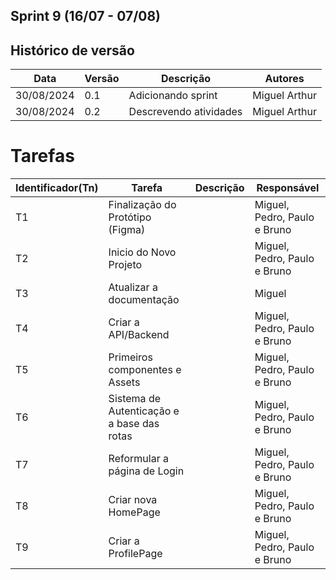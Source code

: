 ## Sprint 9 (16/07 - 07/08)

## Histórico de versão

|Data|Versão|Descrição|Autores|
|--|--|--|--|
|30/08/2024|0.1|Adicionando sprint|Miguel Arthur|
|30/08/2024|0.2|Descrevendo atividades|Miguel Arthur|

# Tarefas

|Identificador(Tn)|Tarefa|Descrição|Responsável|
|--|--|--|--|
|T1|Finalização do Protótipo (Figma) ||Miguel, Pedro, Paulo e Bruno|
|T2|Inicio do Novo Projeto||Miguel, Pedro, Paulo e Bruno|
|T3|Atualizar  a documentação||Miguel|
|T4|Criar a API/Backend||Miguel, Pedro, Paulo e Bruno|
|T5|Primeiros componentes e Assets||Miguel, Pedro, Paulo e Bruno|
|T6|Sistema de Autenticação e a base das rotas||Miguel, Pedro, Paulo e Bruno|
|T7|Reformular a página de Login||Miguel, Pedro, Paulo e Bruno|
|T8|Criar nova HomePage||Miguel, Pedro, Paulo e Bruno|
|T9|Criar a ProfilePage||Miguel, Pedro, Paulo e Bruno|